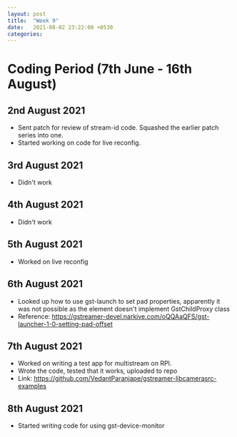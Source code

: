 ```yaml
---
layout: post
title:  "Week 9"
date:   2021-08-02 23:22:00 +0530
categories:
---
```


# Coding Period (7th June - 16th August)

## 2nd August 2021
* Sent patch for review of stream-id code. Squashed the earlier patch series into one.
* Started working on code for live reconfig.

## 3rd August 2021
* Didn't work

## 4th August 2021
* Didn't work

## 5th August 2021
* Worked on live reconfig

## 6th August 2021
* Looked up how to use gst-launch to set pad properties, apparently it was not possible as the element doesn't implement GstChildProxy class
* Reference: https://gstreamer-devel.narkive.com/oQQAaQFS/gst-launcher-1-0-setting-pad-offset

## 7th August 2021
* Worked on writing a test app for multistream on RPI.
* Wrote the code, tested that it works, uploaded to repo
* Link: https://github.com/VedantParanjape/gstreamer-libcamerasrc-examples

## 8th August 2021
* Started writing code for using gst-device-monitor
